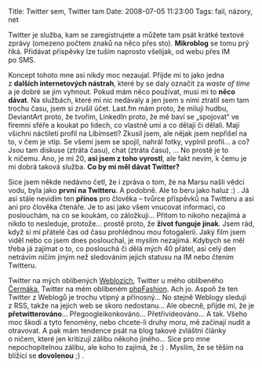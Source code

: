 Title: Twitter sem, Twitter tam
Date: 2008-07-05 11:23:00
Tags: fail, názory, net

Twitter je služba, kam se zaregistrujete a můžete tam psát krátké textové zprávy (omezeno počtem znaků na něco přes sto). **Mikroblog** se tomu prý říká. Přidávat příspěvky lze tuším naprosto všelijak, od webu přes IM po SMS.

Koncept tohoto mne asi nikdy moc nezaujal. Přijde mi to jako jedna z **dalších internetových nástrah**, které by se daly označit za *waste of time* a je dobré se jim vyhnout. Pokud mám něco používat, musí mi to **něco dávat**. Na službách, které mi nic nedávaly a jen jsem s nimi ztratil sem tam trochu času, jsem si zrušil účet. Last.fm mám proto, že miluji hudbu, DeviantArt proto, že tvořím, LinkedIn proto, že mě baví se „spojovat“ ve firemní sféře a koukat po lidech, co vlastně umí a co dělají či dělali. Mají všichni náctiletí profil na Líbímseti? Zkusil jsem, ale nějak jsem nepřišel na to, v čem je vtip. Se všemi jsem se spojil, nahrál fotky, vyplnil profil… a co? Jsou tam diskuse (ztráta času), chat (ztráta času), … No prostě je to k ničemu. Ano, je mi 20, **asi jsem z toho vyrostl**, ale fakt nevím, k čemu je mi dobrá taková služba. **Co by mi měl dávat Twitter?**

Sice jsem někde nedávno četl, že i zpráva o tom, že na Marsu našli vědci vodu, byla jako **první na Twitteru**. A podobně. Ale to beru jako haluz :) . Já asi stále nevidím ten **přínos** pro člověka – tvůrce příspěvků na Twitteru a asi ani pro člověka čtenáře. Je to asi jako všem vnucovat informaci, co poslouchám, na co se koukám, co záložkuji… Přitom to nikoho nezajímá a nikdo to nesleduje, protože… prostě proto, že **život funguje jinak**. Jsem rád, když si mí přátelé čas od času prohlédnou mou fotogalerii. Jaký film jsem viděl nebo co jsem dnes poslouchal, je myslím nezajímá. Kdybych se měl třeba já zajímat o to, co poslouchá či dělá mých 40 přátel, asi celý den netrávím ničím jiným než sledováním jejich statusu na IM nebo čtením Twitteru.

Twitter na mých oblíbených [Weblozích](http://www.weblogy.cz/zdroje/twitter/), Twitter u mého oblíbeného [Čermáka](http://extra.cz/blog/2008/07/zamiloval-jsem-si-twitter.html), Twitter na mém oblíbeném [php](http://phpfashion.com/twitter-for-php)[Fashion](http://phpfashion.com/piste-na-twitter-z-adresniho-radku-prohlizece). Ach jo. Aspoň že ten Twitter z Weblogů je trochu vtipný a přínosný… No stejně Weblogy sleduji z RSS, takže na jejich web se skoro nedostanu… Ale obecně, přijde mi, že je **přetwitterováno**… Přegoogleikon­kováno… Přetřivideováno… A tak. Všeho moc škodí a tyto fenomény, nebo chcete-li druhy moru, mě začínají nudit a otravovat. A pak mám tendence psát na blog takové zvláštní články o ničem, které jen kritizují zálibu někoho jiného… Sice pro mne nepochopitelnou zálibu, ale koho to zajímá, že :) . Myslím, že se těším na blížící se **dovolenou** ;) .